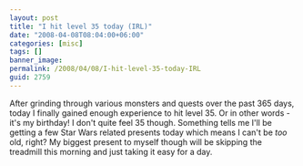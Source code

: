 ```yaml
---
layout: post
title: "I hit level 35 today (IRL)"
date: "2008-04-08T08:04:00+06:00"
categories: [misc]
tags: []
banner_image: 
permalink: /2008/04/08/I-hit-level-35-today-IRL
guid: 2759
---
```


After grinding through various monsters and quests over the past 365 days, today I finally gained enough experience to hit level 35. Or in other words - it's my birthday! I don't quite feel 35 though. Something tells me I'll be getting a few Star Wars related presents today which means I can't be <i>too</i> old, right? My biggest present to myself though will be skipping the treadmill this morning and just taking it easy for a day.